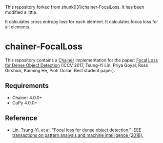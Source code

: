 This repository forked from shunk031/chainer-FocalLoss.
It has been modified a little.

It calculates cross entropy loss for each element.
It calculates focus loss for all elements.

# chainer-FocalLoss

This repository contains a [Chainer](https://chainer.org/) implementation for the paper: [Focal Loss for Dense Object Detection](https://arxiv.org/abs/1708.02002) (ICCV 2017, Tsung-Yi Lin, Priya Goyal, Ross Girshick, Kaiming He, Piotr Dollár, Best student paper).

## Requirements

- Chainer 4.0.0+
- CuPy 4.0.0+

## Reference

- [Lin, Tsung-Yi, et al. "Focal loss for dense object detection." IEEE transactions on pattern analysis and machine intelligence (2018).](https://arxiv.org/abs/1708.02002)
